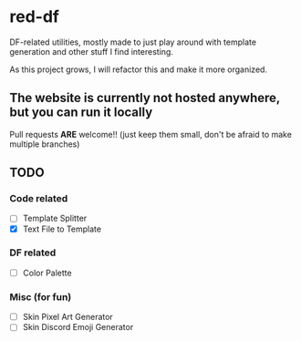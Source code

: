 # red-df
DF-related utilities, mostly made to just play around with template generation and other stuff I find interesting.

As this project grows, I will refactor this and make it more organized.

## The website is currently not hosted anywhere, but you can run it locally
Pull requests **ARE** welcome!! (just keep them small, don't be afraid to make multiple branches)

## TODO
### Code related
- [ ] Template Splitter
- [x] Text File to Template

### DF related
- [ ] Color Palette

### Misc (for fun)
- [ ] Skin Pixel Art Generator
- [ ] Skin Discord Emoji Generator